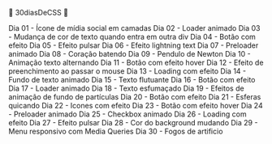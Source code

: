 🚀 30diasDeCSS 🚀

Dia 01 - Ícone de mídia social em camadas
Dia 02 - Loader animado
Dia 03 - Mudança de cor de texto quando entra em outra div
Dia 04 - Botão com efeito
Dia 05 - Efeito pulsar
Dia 06 - Efeito lightning text
Dia 07 - Preloader animado
Dia 08 - Coração batendo
Dia 09 - Pendulo de Newton
Dia 10 - Animação texto alternando
Dia 11 - Botão com efeito hover
Dia 12 - Efeito de preenchimento ao passar o mouse
Dia 13 - Loading com efeito
Dia 14 - Fundo de texto animado
Dia 15 - Texto flutuante
Dia 16 - Botão com efeito
Dia 17 - Loader animado
Dia 18 - Texto esfumaçado
Dia 19 - Efeitos de animação de fundo de partículas
Dia 20 - Botão com efeito
Dia 21 - Esferas quicando
Dia 22 - Icones com efeito
Dia 23 - Botão com efeito hover
Dia 24 - Preloader animado
Dia 25 - Checkbox animado
Dia 26 - Loading com efeito
Dia 27 - Efeito pulsar
Dia 28 - Cor do background mudando
Dia 29 - Menu responsivo com Media Queries
Dia 30 - Fogos de artificio

